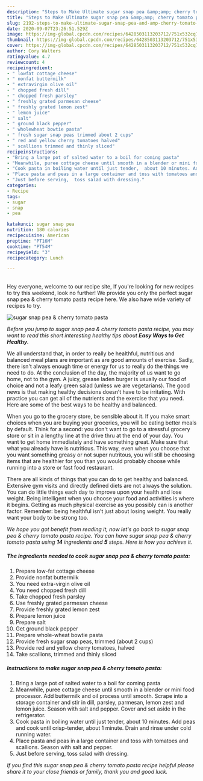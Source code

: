 ```yaml
---
description: "Steps to Make Ultimate sugar snap pea &amp;amp; cherry tomato pasta"
title: "Steps to Make Ultimate sugar snap pea &amp;amp; cherry tomato pasta"
slug: 2192-steps-to-make-ultimate-sugar-snap-pea-and-amp-cherry-tomato-pasta
date: 2020-09-07T23:26:51.529Z
image: https://img-global.cpcdn.com/recipes/6428503113203712/751x532cq70/sugar-snap-pea-cherry-tomato-pasta-recipe-main-photo.jpg
thumbnail: https://img-global.cpcdn.com/recipes/6428503113203712/751x532cq70/sugar-snap-pea-cherry-tomato-pasta-recipe-main-photo.jpg
cover: https://img-global.cpcdn.com/recipes/6428503113203712/751x532cq70/sugar-snap-pea-cherry-tomato-pasta-recipe-main-photo.jpg
author: Cory Walters
ratingvalue: 4.7
reviewcount: 4
recipeingredient:
- " lowfat cottage cheese"
- " nonfat buttermilk"
- " extravirgin olive oil"
- " chopped fresh dill"
- " chopped fresh parsley"
- " freshly grated parmesan cheese"
- " freshly grated lemon zest"
- " lemon juice"
- " salt"
- " ground black pepper"
- " wholewheat bowtie pasta"
- " fresh sugar snap peas trimmed about 2 cups"
- " red and yellow cherry tomatoes halved"
- " scallions trimmed and thinly sliced"
recipeinstructions:
- "Bring a large pot of salted water to a boil for coming pasta"
- "Meanwhile, puree cottage cheese until smooth in a blender or mini food processor. Add buttermilk and oil process until smooth. Scrape into a storage container and stir in dill, parsley, parmesan, lemon zest and lemon juice. Season with salt and pepper. Cover and set aside in the refrigerator."
- "Cook pasta in boiling water until just tender,  about 10 minutes. Add peas and cook until crisp-tender, about 1 minute. Drain and rinse under cold running water."
- "Place pasta and peas in a large container and toss with tomatoes and scallions. Season with salt and pepper."
- "Just before serving,  toss salad with dressing."
categories:
- Recipe
tags:
- sugar
- snap
- pea

katakunci: sugar snap pea 
nutrition: 180 calories
recipecuisine: American
preptime: "PT16M"
cooktime: "PT54M"
recipeyield: "3"
recipecategory: Lunch

---
```

<br>
Hey everyone, welcome to our recipe site, If you're looking for new recipes to try this weekend, look no further! We provide you only the perfect sugar snap pea &amp; cherry tomato pasta recipe here. We also have wide variety of recipes to try.
<br>


![sugar snap pea &amp; cherry tomato pasta](https://img-global.cpcdn.com/recipes/6428503113203712/751x532cq70/sugar-snap-pea-cherry-tomato-pasta-recipe-main-photo.jpg)

<i>Before you jump to sugar snap pea &amp; cherry tomato pasta recipe, you may want to read this short interesting healthy tips about <strong>Easy Ways to Get Healthy</strong>.</i>

We all understand that, in order to really be healthful, nutritious and balanced meal plans are important as are good amounts of exercise. Sadly, there isn't always enough time or energy for us to really do the things we need to do. At the conclusion of the day, the majority of us want to go home, not to the gym. A juicy, grease laden burger is usually our food of choice and not a leafy green salad (unless we are vegetarians). The good news is that making healthy decisions doesn’t have to be irritating. With practice you can get all of the nutrients and the exercise that you need. Here are some of the best ways to be healthy and balanced.

When you go to the grocery store, be sensible about it. If you make smart choices when you are buying your groceries, you will be eating better meals by default. Think for a second: you don't want to go to a stressful grocery store or sit in a lengthy line at the drive thru at the end of your day. You want to get home immediately and have something great. Make sure that what you already have is nutritious. This way, even when you choose that you want something greasy or not super nutritous, you will still be choosing items that are healthier for you than you would probably choose while running into a store or fast food restaurant.

There are all kinds of things that you can do to get healthy and balanced. Extensive gym visits and directly defined diets are not always the solution. You can do little things each day to improve upon your health and lose weight. Being intelligent when you choose your food and activities is where it begins. Getting as much physical exercise as you possibly can is another factor. Remember: being healthful isn’t just about losing weight. You really want your body to be strong too. 


<i>We hope you got benefit from reading it, now let's go back to sugar snap pea &amp; cherry tomato pasta recipe. You can have sugar snap pea &amp; cherry tomato pasta using <strong>14</strong> ingredients and <strong>5</strong> steps. Here is how you achieve it.
</i>

##### The ingredients needed to cook sugar snap pea &amp; cherry tomato pasta:

1. Prepare  low-fat cottage cheese
1. Provide  nonfat buttermilk
1. You need  extra-virgin olive oil
1. You need  chopped fresh dill
1. Take  chopped fresh parsley
1. Use  freshly grated parmesan cheese
1. Provide  freshly grated lemon zest
1. Prepare  lemon juice
1. Prepare  salt
1. Get  ground black pepper
1. Prepare  whole-wheat bowtie pasta
1. Provide  fresh sugar snap peas, trimmed (about 2 cups)
1. Provide  red and yellow cherry tomatoes, halved
1. Take  scallions, trimmed and thinly sliced


##### Instructions to make sugar snap pea &amp; cherry tomato pasta:

1. Bring a large pot of salted water to a boil for coming pasta
1. Meanwhile, puree cottage cheese until smooth in a blender or mini food processor. Add buttermilk and oil process until smooth. Scrape into a storage container and stir in dill, parsley, parmesan, lemon zest and lemon juice. Season with salt and pepper. Cover and set aside in the refrigerator.
1. Cook pasta in boiling water until just tender,  about 10 minutes. Add peas and cook until crisp-tender, about 1 minute. Drain and rinse under cold running water.
1. Place pasta and peas in a large container and toss with tomatoes and scallions. Season with salt and pepper.
1. Just before serving,  toss salad with dressing.


<i>If you find this sugar snap pea &amp; cherry tomato pasta recipe helpful please share it to your close friends or family, thank you and good luck.</i>
